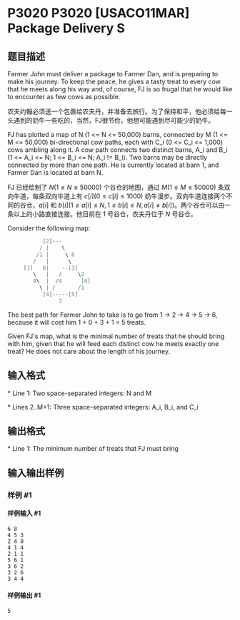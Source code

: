 # P3020 P3020 [USACO11MAR] Package Delivery S

## 题目描述

Farmer John must deliver a package to Farmer Dan, and is preparing to make his journey. To keep the peace, he gives a tasty treat to every cow that he meets along his way and, of course, FJ is so frugal that he would like to encounter as few cows as possible.

农夫约翰必须送一个包裹给农夫丹，并准备去旅行。为了保持和平，他必须给每一头遇到的奶牛一些吃的，当然，FJ很节俭，他想可能遇到尽可能少的奶牛。

FJ has plotted a map of N (1 <= N <= 50,000) barns, connected by M (1 <= M <= 50,000) bi-directional cow paths, each with C\_i (0 <= C\_i <= 1,000) cows ambling along it. A cow path connects two distinct barns, A\_i and B\_i (1 <= A\_i <= N; 1 <= B\_i <= N; A\_i != B\_i). Two barns may be directly connected by more than one path. He is currently located at barn 1, and Farmer Dan is located at barn N.

FJ 已经绘制了 $N(1 \le N \le 50000)$ 个谷仓的地图，通过 $M(1 \le M \le 50000)$ 条双向牛道，每条双向牛道上有 $c[i](0 \le c[i] \le 1000)$ 奶牛漫步。双向牛道连接两个不同的谷仓，$a[i]$ 和 $b[i](1 \le a[i] \le N,1 \le b[i] \le N, a[i] \neq b[i])$。两个谷仓可以由一条以上的小路直接连接。他目前在 $1$ 号谷仓，农夫丹位于 $N$ 号谷仓。

Consider the following map:

```cpp
           [2]---
          / |    \
         /1 |     \ 6
        /   |      \
     [1]   0|    --[3]
        \   |   /     \2
        4\  |  /4      [6]
          \ | /       /1
           [4]-----[5] 
                3  
```
The best path for Farmer John to take is to go from 1 -> 2 -> 4 -> 5 -> 6, because it will cost him 1 + 0 + 3 + 1 = 5 treats.

Given FJ's map, what is the minimal number of treats that he should bring with him, given that he will feed each distinct cow he meets exactly one treat? He does not care about the length of his journey.


## 输入格式

\* Line 1: Two space-separated integers: N and M

\* Lines 2..M+1: Three space-separated integers: A\_i, B\_i, and C\_i


## 输出格式

\* Line 1: The minimum number of treats that FJ must bring


## 输入输出样例

### 样例 #1

#### 样例输入 #1

```
6 8 
4 5 3 
2 4 0 
4 1 4 
2 1 1 
5 6 1 
3 6 2 
3 2 6 
3 4 4
```

#### 样例输出 #1

```
5
```
